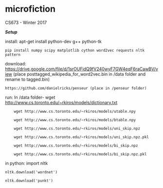 # microfiction
CS673 - Winter 2017

***Setup***

install:
	apt-get install python-dev g++ python-tk
	
	pip install numpy scipy matplotlib cython word2vec requests nltk pattern 
	

download:
	https://drive.google.com/file/d/1srOUFidQ9fV240wyF7GW4eqF6raCawBV/view (place posttagged_wikipedia_for_word2vec.bin in /data folder and rename to tagged.bin)
	
	https://github.com/danielricks/penseur (place in /penseur folder)

run:
	In /data folder-
		wget http://www.cs.toronto.edu/~rkiros/models/dictionary.txt
		
		wget http://www.cs.toronto.edu/~rkiros/models/utable.npy
		
		wget http://www.cs.toronto.edu/~rkiros/models/btable.npy
		
		wget http://www.cs.toronto.edu/~rkiros/models/uni_skip.npz
		
		wget http://www.cs.toronto.edu/~rkiros/models/uni_skip.npz.pkl
		
		wget http://www.cs.toronto.edu/~rkiros/models/bi_skip.npz
		
		wget http://www.cs.toronto.edu/~rkiros/models/bi_skip.npz.pkl
		

in python:
	import nltk
	
	nltk.download('wordnet')
	
	nltk.download('punkt')
